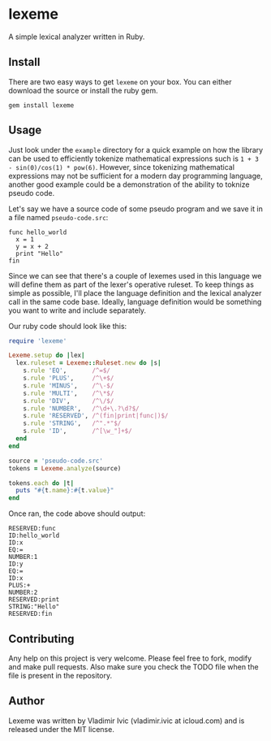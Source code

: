lexeme
======
A simple lexical analyzer written in Ruby.

Install
-------
There are two easy ways to get `lexeme` on your box. You can either download the source or install the ruby gem. 

    gem install lexeme

Usage
-----
Just look under the `example` directory for a quick example on how the library can be used to efficiently 
tokenize mathematical expressions such is `1 + 3 - sin(0)/cos(1) * pow(6)`. However, since tokenizing 
mathematical expressions may not be sufficient for a modern day programming language, another good example
could be a demonstration of the ability to toknize pseudo code.

Let's say we have a source code of some pseudo program and we save it in a file named `pseudo-code.src`:

    func hello_world
      x = 1
      y = x + 2
      print "Hello"
    fin

Since we can see that there's a couple of lexemes used in this language we will define them as part 
of the lexer's operative ruleset. To keep things as simple as possible, I'll place
the language definition and the lexical analyzer call in the same code base. 
Ideally, language definition would be something you want to write and include separately. 

Our ruby code should look like this:

```ruby
require 'lexeme'

Lexeme.setup do |lex|
  lex.ruleset = Lexeme::Ruleset.new do |s| 
    s.rule 'EQ',       /^=$/
    s.rule 'PLUS',     /^\+$/
    s.rule 'MINUS',    /^\-$/
    s.rule 'MULTI',    /^\*$/
    s.rule 'DIV',      /^\/$/
    s.rule 'NUMBER',   /^\d+\.?\d?$/
    s.rule 'RESERVED', /^(fin|print|func|)$/
    s.rule 'STRING',   /^".*"$/
    s.rule 'ID',       /^[\w_"]+$/ 
  end 
end

source = 'pseudo-code.src'
tokens = Lexeme.analyze(source)

tokens.each do |t|
  puts "#{t.name}:#{t.value}"
end
```
Once ran, the code above should output:

    RESERVED:func
    ID:hello_world
    ID:x
    EQ:=
    NUMBER:1
    ID:y
    EQ:=
    ID:x
    PLUS:+
    NUMBER:2
    RESERVED:print
    STRING:"Hello"
    RESERVED:fin

Contributing
------------
Any help on this project is very welcome. Please feel free to fork, modify and 
make pull requests. Also make sure you check the TODO file when the file is present in the repository. 

Author
------
Lexeme was written by Vladimir Ivic (vladimir.ivic at icloud.com) and is
released under the MIT license.
